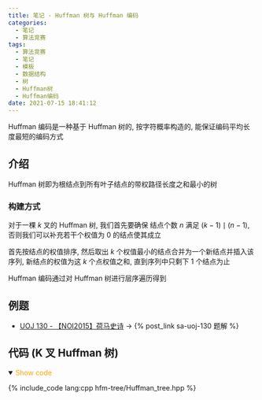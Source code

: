 ```yaml
---
title: 笔记 - Huffman 树与 Huffman 编码
categories:
  - 笔记
  - 算法竞赛
tags:
  - 算法竞赛
  - 笔记
  - 模板
  - 数据结构
  - 树
  - Huffman树
  - Huffman编码
date: 2021-07-15 18:41:12
---
```


Huffman 编码是一种基于 Huffman 树的, 按字符概率构造的, 能保证编码平均长度最短的编码方式

<!-- more -->

## 介绍

Huffman 树即为根结点到所有叶子结点的带权路径长度之和最小的树

### 构建方式

对于一棵 $k$ 叉的 Huffman 树, 我们首先要确保 结点个数 $n$ 满足 $(k-1)\mid(n-1)$, 否则我们可以补充若干个权值为 $0$ 的结点使其成立

首先按结点的权值排序, 然后取出 $k$ 个权值最小的结点合并为一个新结点并插入该序列, 新结点的权值为这 $k$ 个点权值之和, 直到序列中只剩下 $1$ 个结点为止

Huffman 编码通过对 Huffman 树进行层序遍历得到

## 例题

- [UOJ 130 - 【NOI2015】荷马史诗](https://uoj.ac/problem/130) -> {% post_link sa-uoj-130 题解 %}

## 代码 (K 叉 Huffman 树)

<details open>
<summary><font color='orange'>Show code</font></summary>

{% include_code lang:cpp hfm-tree/Huffman_tree.hpp %}

</details>
